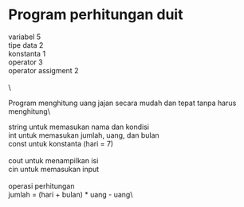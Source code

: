   # Program perhitungan duit

  variabel 5\
  tipe data 2\
  konstanta 1\
  operator 3\
  operator assigment 2\
  \
  \

  Program menghitung uang jajan secara mudah dan tepat tanpa harus menghitung\

  string untuk memasukan nama dan kondisi\
  int untuk memasukan jumlah, uang, dan bulan\
  const untuk konstanta (hari = 7)\
  \
  cout untuk menampilkan isi\
  cin untuk memasukan input\
  \
  operasi perhitungan\
  jumlah = (hari + bulan) * uang - uang\

